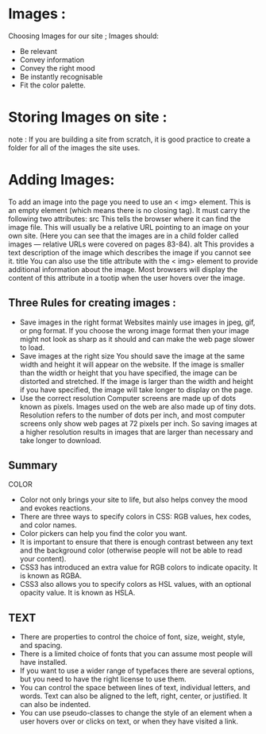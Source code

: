 # Images :
Choosing Images for our site ;
Images should:
* Be relevant
* Convey information
* Convey the right mood
* Be instantly recognisable
* Fit the color palette.

# Storing Images on site :
note : If you are building a site from scratch, it is good
practice to create a folder for all of the images
the site uses.

# Adding Images:
To add an image into the page
you need to use an < img>
element. This is an empty
element (which means there is
no closing tag). It must carry the
following two attributes:
src
This tells the browser where
it can find the image file. This
will usually be a relative URL
pointing to an image on your
own site. (Here you can see that
the images are in a child folder
called images — relative URLs
were covered on pages 83-84).
alt
This provides a text description
of the image which describes the
image if you cannot see it.
title
You can also use the title
attribute with the < img> element
to provide additional information
about the image. Most browsers
will display the content of this
attribute in a tootip when the
user hovers over the image.

## Three Rules for creating images :
* Save images in
the right format
Websites mainly use images in
jpeg, gif, or png format. If you
choose the wrong image
format then your image might
not look as sharp as it should
and can make the web page
slower to load.
* Save images at
the right size
You should save the image at
the same width and height it will
appear on the website. If
the image is smaller than the
width or height that you have
specified, the image can be
distorted and stretched. If the
image is larger than the width
and height if you have specified,
the image will take longer to
display on the page. 
* Use the correct
resolution
Computer screens are made up
of dots known as pixels. Images
used on the web are also made
up of tiny dots. Resolution refers
to the number of dots per inch,
and most computer screens only
show web pages at 72 pixels
per inch. So saving images at
a higher resolution results in
images that are larger than
necessary and take longer to
download.

## Summary
COLOR
* Color not only brings your site to life, but also helps
convey the mood and evokes reactions.
* There are three ways to specify colors in CSS:
RGB values, hex codes, and color names.
* Color pickers can help you find the color you want.
* It is important to ensure that there is enough contrast
between any text and the background color (otherwise
people will not be able to read your content).
* CSS3 has introduced an extra value for RGB colors to
indicate opacity. It is known as RGBA.
* CSS3 also allows you to specify colors as HSL values,
with an optional opacity value. It is known as HSLA.


## TEXT
* There are properties to control the choice of font, size,
weight, style, and spacing.
* There is a limited choice of fonts that you can assume
most people will have installed.
* If you want to use a wider range of typefaces there are
several options, but you need to have the right license
to use them.
* You can control the space between lines of text,
individual letters, and words. Text can also be aligned
to the left, right, center, or justified. It can also be
indented.
* You can use pseudo-classes to change the style of an
element when a user hovers over or clicks on text, or
when they have visited a link.